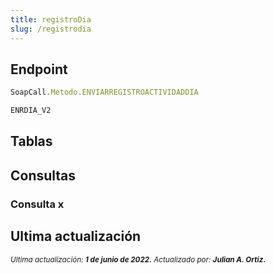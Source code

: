 ```yaml
---
title: registroDia
slug: /registrodia
---
```


## Endpoint

```js title="Endpoint"
SoapCall.Metodo.ENVIARREGISTROACTIVIDADDIA

ENRDIA_V2
```

## Tablas

## Consultas

### Consulta x

## Ultima actualización

<div class='ultima-actualizacion'> 
    <small> 
        <i> Ultima actualización: <b> 1 de junio de 2022.</b> </i> 
    </small> 
    <small> 
        <i> Actualizado por: <b> Julian A. Ortiz.</b> </i> 
    </small> 
</div>

